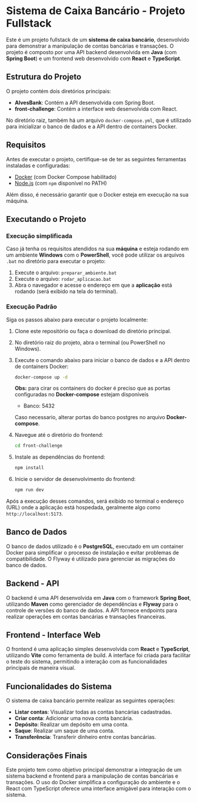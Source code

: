 # Sistema de Caixa Bancário - Projeto Fullstack

Este é um projeto fullstack de um **sistema de caixa bancário**, desenvolvido para demonstrar a manipulação de contas bancárias e transações. O projeto é composto por uma API backend desenvolvida em **Java** (com **Spring Boot**) e um frontend web desenvolvido com **React** e **TypeScript**.

## Estrutura do Projeto

O projeto contém dois diretórios principais:

- **AlvesBank**: Contém a API desenvolvida com Spring Boot.
- **front-challenge**: Contém a interface web desenvolvida com React.

No diretório raiz, também há um arquivo `docker-compose.yml`, que é utilizado para inicializar o banco de dados e a API dentro de containers Docker.

## Requisitos

Antes de executar o projeto, certifique-se de ter as seguintes ferramentas instaladas e configuradas:

- [Docker](https://www.docker.com/get-started) (com Docker Compose habilitado)
- [Node.js](https://nodejs.org/) (com `npm` disponível no PATH)

Além disso, é necessário garantir que o Docker esteja em execução na sua máquina.

## Executando o Projeto

### Execução simplificada
Caso já tenha os requisitos atendidos na sua **máquina** e esteja rodando em um ambiente **Windows** com o **PowerShell**, você pode utilizar os arquivos `.bat` no diretório para executar o projeto:
1. Execute o arquivo: `preparar_ambiente.bat`
2. Execute o arquivo: `rodar_aplicacao.bat`
3. Abra o navegador e acesse o endereço em que a **aplicação** está rodando (será exibido na tela do terminal).

### Execução Padrão
Siga os passos abaixo para executar o projeto localmente:

1. Clone este repositório ou faça o download do diretório principal.
2. No diretório raiz do projeto, abra o terminal (ou PowerShell no Windows).
3. Execute o comando abaixo para iniciar o banco de dados e a API dentro de containers Docker:
    ```bash
    docker-compose up -d
    ```
    **Obs:** para cirar os containers do docker é preciso que as portas configuradas no **Docker-compose** estejam disponíveis 
    - Banco: 5432
   

    Caso necessario, alterar portas do banco postgres no arquivo **Docker-compose**.
    
4. Navegue até o diretório do frontend:
    ```bash
    cd front-challenge
    ```
5. Instale as dependências do frontend:
    ```bash
    npm install
    ```
6. Inicie o servidor de desenvolvimento do frontend:
    ```bash
    npm run dev
    ```

Após a execução desses comandos, será exibido no terminal o endereço (URL) onde a aplicação está hospedada, geralmente algo como `http://localhost:5173`.

## Banco de Dados

O banco de dados utilizado é o **PostgreSQL**, executado em um container Docker para simplificar o processo de instalação e evitar problemas de compatibilidade. O Flyway é utilizado para gerenciar as migrações do banco de dados.

## Backend - API

O backend é uma API desenvolvida em **Java** com o framework **Spring Boot**, utilizando **Maven** como gerenciador de dependências e **Flyway** para o controle de versões do banco de dados. A API fornece endpoints para realizar operações em contas bancárias e transações financeiras.

## Frontend - Interface Web

O frontend é uma aplicação simples desenvolvida com **React** e **TypeScript**, utilizando **Vite** como ferramenta de build. A interface foi criada para facilitar o teste do sistema, permitindo a interação com as funcionalidades principais de maneira visual.

## Funcionalidades do Sistema

O sistema de caixa bancário permite realizar as seguintes operações:

- **Listar contas**: Visualizar todas as contas bancárias cadastradas.
- **Criar conta**: Adicionar uma nova conta bancária.
- **Depósito**: Realizar um depósito em uma conta.
- **Saque**: Realizar um saque de uma conta.
- **Transferência**: Transferir dinheiro entre contas bancárias.

## Considerações Finais

Este projeto tem como objetivo principal demonstrar a integração de um sistema backend e frontend para a manipulação de contas bancárias e transações. O uso do Docker simplifica a configuração do ambiente e o React com TypeScript oferece uma interface amigável para interação com o sistema.
